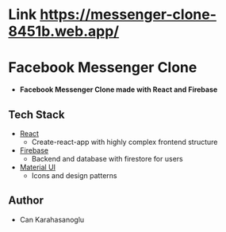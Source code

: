 # Link https://messenger-clone-8451b.web.app/

# Facebook Messenger Clone

- **Facebook Messenger Clone made with React and Firebase**

## Tech Stack

- [React](https://github.com/facebook/react)
  - Create-react-app with highly complex frontend structure
- [Firebase](https://firebase.google.com/)
  - Backend and database with firestore for users
- [Material UI](https://material-ui.com/)
  - Icons and design patterns

## Author

- Can Karahasanoglu

